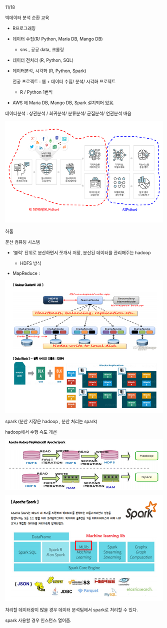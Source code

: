 11/18

빅데이터 분석 순환 교육



- R프로그래밍

- 데이터 수집(R/ Python, Maria DB, Mango DB)

  - sns , 공공 data, 크롤링

- 데이터 전처리 (R, Python, SQL)

- 데이터분석, 시각화 (R, Python, Spark)

  전공 프로젝트 : 웹 + 데이터 수집/ 분석/ 시각화 프로젝트

  - R / Python 1번씩

- AWS 에 Maria DB, Mango DB, Spark 설치되어 있음.



데이터분석 : 상관분석 / 회귀분석/ 분류분석/ 군집분석/ 연관분석 배움



![image-20201118105636831](markdown_images/image-20201118105636831-1605665031918.png)

하둡 

분산 컴퓨팅 시스템

- '블럭' 단위로 분산하면서 쪼개서 저장, 분산된 데이터를 관리해주는 hadoop
  - HDFS 방식

- MapReduce : 

![image-20201118115900112](markdown_images/image-20201118115900112.png)

spark (분산 저장은 hadoop , 분산 처리는 spark)

hadoop에서 수행 속도 개선

![image-20201118120547564](markdown_images/image-20201118120547564.png)

![image-20201118120953744](markdown_images/image-20201118120953744.png)

처리할 데이터량이 많을 경우 데이터 분석팀에서 spark로 처리할 수 있다.

spark 사용할 경우 인스턴스 열어줌.

